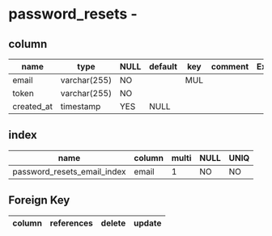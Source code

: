 

	
# password_resets - 
## column
name|type|NULL|default|key|comment|Extra
----|----|----|----|----|---|---|
email|varchar(255)|NO||MUL|||
token|varchar(255)|NO|||||
created_at|timestamp|YES|NULL||||

## index
name|column|multi|NULL|UNIQ
----|----|----|----|----
password_resets_email_index|email|1|NO|NO|


## Foreign Key
column|references|delete|update
----|----|----|----
